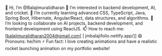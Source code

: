 👋 Hi, I’m @Balajimuralidharan
👀 I’m interested in backend development, AI, and cricket.
🌱 I’m currently learning advanced CSS, TypeScript, Java, Spring Boot, Hibernate, Angular/React, data structures, and algorithms.
💞️ I’m looking to collaborate on AI projects, backend development, and frontend development using ReactJS.
📫 How to reach me: [balajimuralidharan2004@gmail.com] | jmbalajifolio.netlify.app/]]
😄 Pronouns: he/him
⚡ Fun fact: I love creating animations and have a realistic rocket launching animation on my portfolio website!
